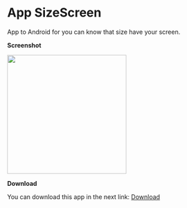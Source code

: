 App SizeScreen
===========

App to Android for you can know that size have your screen.

**Screenshot**

<img width="275px" src="https://67c66fb66254f5d6b1c56b9af91d0027ae5ff291.googledrive.com/host/0Bxq_1DLJ8ud3Tjk1T3VaOTBOV3c/captura.png" />

**Download**

You can download this app in the next link: <a target="_blank" href="https://dl.dropboxusercontent.com/u/47967238/android/net.marcosnavarro.sizescreen.apk">Download</a>
